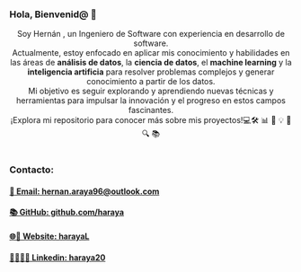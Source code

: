 ### Hola, Bienvenid@ 👋
<p style="text-align: center;">
Soy Hernán , un Ingeniero de Software con experiencia en desarrollo de software. <br>
Actualmente, estoy enfocado en aplicar mis conocimiento y  habilidades en las áreas  de
<strong>análisis de datos</strong>, la <strong>ciencia de datos</strong>, el <strong>machine learning</strong> y la <strong>inteligencia artificia</strong> para resolver problemas complejos y generar conocimiento a partir de los datos.  <br>
Mi objetivo es seguir explorando y aprendiendo nuevas técnicas y herramientas para impulsar la innovación y el progreso en estos campos fascinantes. 
<br>¡Explora mi repositorio para conocer más sobre mis proyectos!💻🛠️ 📊 🧠 💡 🚀 🔍 📚 
<br><br>
 </p>

### Contacto:
<h4>
     <a href="mailto:hernan.araya96@outlook.com" style="text-align: center;">
     📧 Email: hernan.araya96@outlook.com
     </a>
</h4>
<h4>
     <a href="https://github.com/haraya" style="text-align: center;">
     📚 GitHub: github.com/haraya
     </a>
</h4>
<h4>
     <a href="https://haraya.github.io/harayaL/" style="text-align: center;">
     🌐🚀 Website: harayaL
     </a>
</h4>
<h4>
     <a href="https://www.linkedin.com/in/haraya20/" style="text-align: center;">
     💼🧑🏻‍💻 Linkedin: haraya20
     </a>
</h4>



